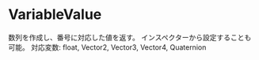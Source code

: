 # VariableValue
数列を作成し、番号に対応した値を返す。
インスペクターから設定することも可能。
対応変数: float, Vector2, Vector3, Vector4, Quaternion
